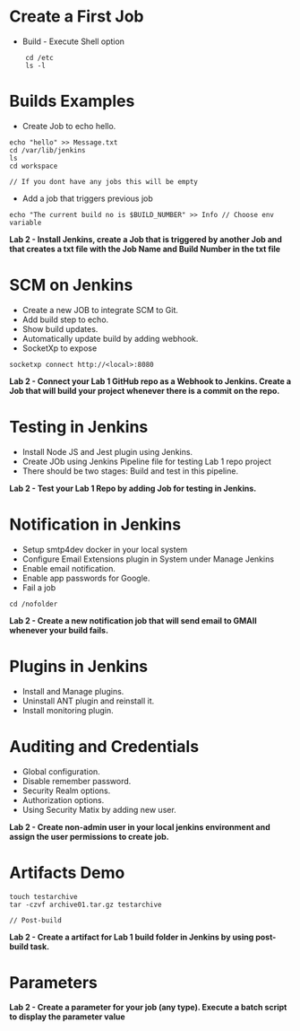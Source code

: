 # Create a First Job

- Build - Execute Shell option 

```
    cd /etc
    ls -l
```

# Builds Examples

- Create Job to echo hello. 
```
echo "hello" >> Message.txt
cd /var/lib/jenkins 
ls
cd workspace

// If you dont have any jobs this will be empty

```

- Add a job that triggers previous job
```
echo "The current build no is $BUILD_NUMBER" >> Info // Choose env variable

```

**Lab 2 - Install Jenkins, create a Job that is triggered by another Job and that creates a txt file with the Job Name and Build Number in the txt file**

# SCM on Jenkins

- Create a new JOB to integrate SCM to Git. 
- Add build step to echo. 
- Show build updates.
- Automatically update build by adding webhook.
- SocketXp to expose

```
socketxp connect http://<local>:8080

```

**Lab 2 - Connect your Lab 1 GitHub repo as a Webhook to Jenkins. Create a Job that will build your project whenever there is a commit on the repo.**

# Testing in Jenkins

- Install Node JS and Jest plugin using Jenkins. 
- Create JOb using Jenkins Pipeline file for testing Lab 1 repo project
- There should be two stages: Build and test in this pipeline.

**Lab 2 - Test your Lab 1 Repo  by adding Job for testing in Jenkins.**

# Notification in Jenkins

- Setup smtp4dev docker in your local system
- Configure Email Extensions plugin in System under Manage Jenkins
- Enable email notification. 
- Enable app passwords for Google. 
- Fail a job

```
cd /nofolder
```

**Lab 2 - Create a new notification job that will send email to GMAIl whenever your build fails.**

# Plugins in Jenkins

- Install and Manage plugins. 
- Uninstall ANT plugin and reinstall it. 
- Install monitoring plugin. 



# Auditing and Credentials

- Global configuration. 
- Disable remember password. 
- Security Realm options. 
- Authorization options. 
- Using Security Matix by adding new user. 

**Lab 2 - Create non-admin user in your local jenkins environment and assign the user permissions to create job.**

# Artifacts Demo

```
touch testarchive
tar -czvf archive01.tar.gz testarchive

// Post-build

```

**Lab 2 - Create a artifact for Lab 1 build folder in Jenkins by using post-build task.**

# Parameters

**Lab 2 - Create a parameter for your job (any type). Execute a batch script to display the parameter value**
